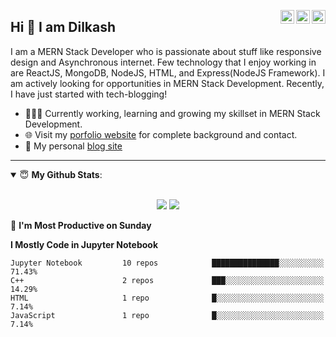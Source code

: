 <a href="https://twitter.com/Dilkashmahajan7" target="_blank" rel="nofollow"><img align="right" alt="Dilkash Shaikh Mahajan Twitter" width="22px" src="https://cdn.jsdelivr.net/npm/simple-icons@v3/icons/twitter.svg" /></a><a href="https://www.linkedin.com/in/dilkash-shaikh-mahajan/" target="_blank" rel="nofollow"><img align="right" alt="Dilkash Shaikh Mahajan Linkdein" width="22px" src="https://cdn.jsdelivr.net/npm/simple-icons@v3/icons/linkedin.svg" /></a><a href="https://www.instagram.com/dilkash_shaikh_mahajan/" target="_blank" rel="nofollow"><img align="right" alt="Dilkash Shaikh Mahajan Insta" width="22px" src="https://cdn.jsdelivr.net/npm/simple-icons@v3/icons/instagram.svg" /></a>

## Hi 👋 I am Dilkash 
I am a MERN Stack Developer who is passionate about stuff like responsive design and Asynchronous internet. Few technology that I enjoy working in are ReactJS, MongoDB, NodeJS, HTML, and Express(NodeJS Framework). I am actively looking for opportunities in MERN Stack Development. Recently, I have just started with tech-blogging!
- 👨🏽‍💻 Currently working, learning and growing my skillset in MERN Stack Development.
- 🌐 Visit my [porfolio website](https://dilkashshaikhmahajan.co.in/) for complete background and contact.
- 👋 My personal [blog site](https://dilkashshaikhmahajan.co.in/#blog)

---
<details open>
 <summary> 😇 <b>My Github Stats</b>: </summary>
<br>
<p align = "center">
  <img src = "https://github-readme-stats.vercel.app/api?username=pr2tik1&show_icons=true&theme=tokyonight&line_height=27">
  <img src = "https://github-readme-stats.vercel.app/api/top-langs/?username=pr2tik1&hide=css,java,html&theme=tokyonight">
</p>
</details>

📅 **I'm Most Productive on Sunday** 

**I Mostly Code in Jupyter Notebook** 

```text
Jupyter Notebook         10 repos            ███████████████░░░░░░░░░░   71.43% 
C++                      2 repos             ███░░░░░░░░░░░░░░░░░░░░░░   14.29% 
HTML                     1 repo              █░░░░░░░░░░░░░░░░░░░░░░░░   7.14% 
JavaScript               1 repo              █░░░░░░░░░░░░░░░░░░░░░░░░   7.14%

```


</details>
